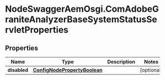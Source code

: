 # NodeSwaggerAemOsgi.ComAdobeGraniteAnalyzerBaseSystemStatusServletProperties

## Properties

Name | Type | Description | Notes
------------ | ------------- | ------------- | -------------
**disabled** | [**ConfigNodePropertyBoolean**](ConfigNodePropertyBoolean.md) |  | [optional] 


